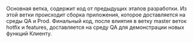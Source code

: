 Основная ветка, содержит код от предыдущих этапов разработки. 
Из этой ветки происходит сборка приложения, которое доставляется на среды QA и Prod.
Финальный код, после влиятия в ветку master веток hotfix и features, доставляется на среду QA для демонстрации новых функций Клиенту.
